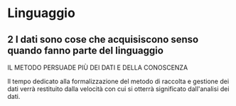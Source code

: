# Linguaggio

## 2 I dati sono cose che acquisiscono senso quando fanno parte del linguaggio

IL METODO PERSUADE PIÙ DEI DATI E DELLA CONOSCENZA

Il tempo dedicato alla formalizzazione del metodo di raccolta e gestione dei dati verrà restituito dalla velocità con cui si otterrà significato dall'analisi dei dati.
